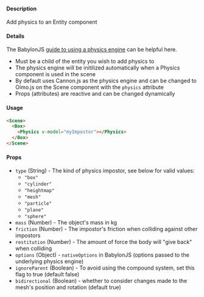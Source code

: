 #### Description

Add physics to an Entity component

#### Details

The BabylonJS [guide to using a physics engine](https://doc.babylonjs.com/how_to/using_the_physics_engine) can be helpful here.

 - Must be a child of the entity you wish to add physics to
 - The physics engine will be initilized automatically when a Physics component is used in the scene
 - By default uses Cannon.js as the physics engine and can be changed to Oimo.js on the Scene component with the `physics` attribute
 - Props (attributes) are reactive and can be changed dynamically

#### Usage

```html
<Scene>
  <Box>
    <Physics v-model="myImpostor"></Physics>
  </Box>
</Scene>
```

#### Props

  - `type` (String) - The kind of physics impostor, see below for valid values:
    - `"box"`
    - `"cylinder"`
    - `"heightmap"`
    - `"mesh"`
    - `"particle"`
    - `"plane"`
    - `"sphere"`
  - `mass` (Number) - The object's mass in kg
  - `friction` (Number) - The impostor's friction when colliding against other impostors
  - `restitution` (Number) - The amount of force the body will "give back" when colliding
  - `options` (Object) - `nativeOptions` in BabylonJS (options passed to the underlying physics engine)
  - `ignoreParent` (Boolean) - To avoid using the compound system, set this flag to true (default false)
  - `bidirectional` (Boolean) - whether to consider changes made to the mesh's position and rotation (default true)
